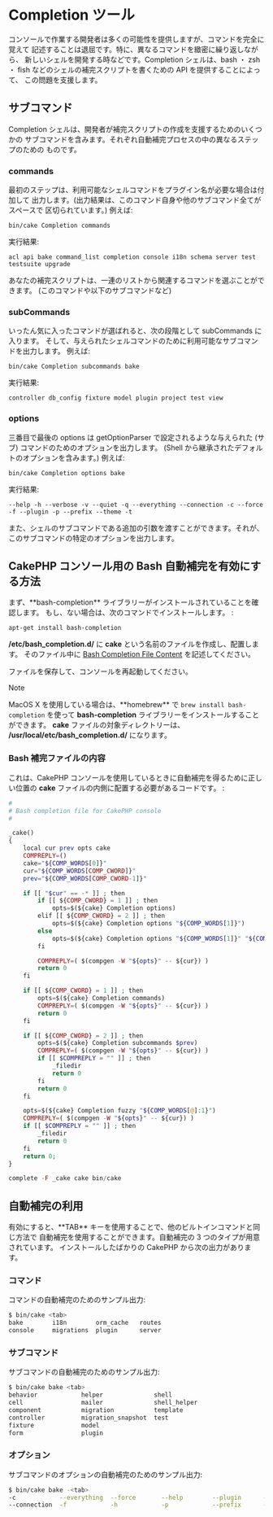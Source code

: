 # Completion ツール

コンソールで作業する開発者は多くの可能性を提供しますが、コマンドを完全に覚えて
記述することは退屈です。特に、異なるコマンドを緻密に繰り返しながら、
新しいシェルを開発する時などです。Completion シェルは、bash ・ zsh ・ fish
などのシェルの補完スクリプトを書くための API を提供することによって、
この問題を支援します。

## サブコマンド

Completion シェルは、開発者が補完スクリプトの作成を支援するためのいくつかの
サブコマンドを含みます。それぞれ自動補完プロセスの中の異なるステップのための
ものです。

### commands

最初のステップは、利用可能なシェルコマンドをプラグイン名が必要な場合は付加して
出力します。(出力結果は、このコマンド自身や他のサブコマンド全てがスペースで
区切られています。) 例えば:

    bin/cake Completion commands

実行結果:

    acl api bake command_list completion console i18n schema server test testsuite upgrade

あなたの補完スクリプトは、一連のリストから関連するコマンドを選ぶことができます。
(このコマンドや以下のサブコマンドなど)

### subCommands

いったん気に入ったコマンドが選ばれると、次の段階として subCommands に入ります。
そして、与えられたシェルコマンドのために利用可能なサブコマンドを出力します。
例えば:

    bin/cake Completion subcommands bake

実行結果:

    controller db_config fixture model plugin project test view

### options

三番目で最後の options は getOptionParser で設定されるような与えられた
(サブ) コマンドのためのオプションを出力します。
(Shell から継承されたデフォルトのオプションを含みます。)
例えば:

    bin/cake Completion options bake

実行結果:

    --help -h --verbose -v --quiet -q --everything --connection -c --force -f --plugin -p --prefix --theme -t

また、シェルのサブコマンドである追加の引数を渡すことができます。それが、
このサブコマンドの特定のオプションを出力します。

## CakePHP コンソール用の Bash 自動補完を有効にする方法

まず、\*\*bash-completion\*\* ライブラリーがインストールされていることを確認します。
もし、ない場合は、次のコマンドでインストールします。 :

    apt-get install bash-completion

**/etc/bash_completion.d/** に **cake** という名前のファイルを作成し、配置します。
そのファイル中に [Bash Completion File Content](#bash-completion-file-content) を記述してください。

ファイルを保存して、コンソールを再起動してください。

> [!NOTE]
> MacOS X を使用している場合は、\*\*homebrew\*\* で `brew install bash-completion` を使って
> **bash-completion** ライブラリーをインストールすることができます。
> **cake** ファイルの対象ディレクトリーは、 **/usr/local/etc/bash_completion.d/** になります。

### Bash 補完ファイルの内容

これは、CakePHP コンソールを使用しているときに自動補完を得るために正しい位置の
**cake** ファイルの内側に配置する必要があるコードです。 :

``` php
#
# Bash completion file for CakePHP console
#

_cake()
{
    local cur prev opts cake
    COMPREPLY=()
    cake="${COMP_WORDS[0]}"
    cur="${COMP_WORDS[COMP_CWORD]}"
    prev="${COMP_WORDS[COMP_CWORD-1]}"

    if [[ "$cur" == -* ]] ; then
        if [[ ${COMP_CWORD} = 1 ]] ; then
            opts=$(${cake} Completion options)
        elif [[ ${COMP_CWORD} = 2 ]] ; then
            opts=$(${cake} Completion options "${COMP_WORDS[1]}")
        else
            opts=$(${cake} Completion options "${COMP_WORDS[1]}" "${COMP_WORDS[2]}")
        fi

        COMPREPLY=( $(compgen -W "${opts}" -- ${cur}) )
        return 0
    fi

    if [[ ${COMP_CWORD} = 1 ]] ; then
        opts=$(${cake} Completion commands)
        COMPREPLY=( $(compgen -W "${opts}" -- ${cur}) )
        return 0
    fi

    if [[ ${COMP_CWORD} = 2 ]] ; then
        opts=$(${cake} Completion subcommands $prev)
        COMPREPLY=( $(compgen -W "${opts}" -- ${cur}) )
        if [[ $COMPREPLY = "" ]] ; then
            _filedir
            return 0
        fi
        return 0
    fi

    opts=$(${cake} Completion fuzzy "${COMP_WORDS[@]:1}")
    COMPREPLY=( $(compgen -W "${opts}" -- ${cur}) )
    if [[ $COMPREPLY = "" ]] ; then
        _filedir
        return 0
    fi
    return 0;
}

complete -F _cake cake bin/cake
```

## 自動補完の利用

有効にすると、\*\*TAB\*\* キーを使用することで、他のビルトインコマンドと同じ方法で
自動補完を使用することができます。自動補完の 3 つのタイプが用意されています。
インストールしたばかりの CakePHP から次の出力があります。

### コマンド

コマンドの自動補完のためのサンプル出力:

``` bash
$ bin/cake <tab>
bake        i18n        orm_cache   routes
console     migrations  plugin      server
```

### サブコマンド

サブコマンドの自動補完のためのサンプル出力:

``` bash
$ bin/cake bake <tab>
behavior            helper              shell
cell                mailer              shell_helper
component           migration           template
controller          migration_snapshot  test
fixture             model
form                plugin
```

### オプション

サブコマンドのオプションの自動補完のためのサンプル出力:

``` bash
$ bin/cake bake -<tab>
-c            --everything  --force       --help        --plugin      -q            -t            -v
--connection  -f            -h            -p            --prefix      --quiet       --theme       --verbose
```

